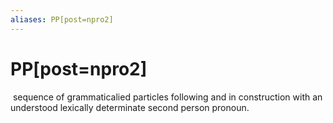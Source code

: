```yaml
---
aliases: PP[post=npro2]
---
```

# PP[post=npro2]

 sequence of grammaticalied particles following and in construction with an understood lexically determinate second person pronoun.